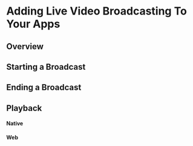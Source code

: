 # Adding Live Video Broadcasting To Your Apps

## Overview

## Starting a Broadcast

## Ending a Broadcast

## Playback

#### Native
#### Web

